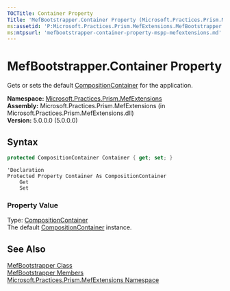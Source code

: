 ```yaml
---
TOCTitle: Container Property
Title: 'MefBootstrapper.Container Property (Microsoft.Practices.Prism.MefExtensions)'
ms:assetid: 'P:Microsoft.Practices.Prism.MefExtensions.MefBootstrapper.Container'
ms:mtpsurl: 'mefbootstrapper-container-property-mspp-mefextensions.md'
---
```


# MefBootstrapper.Container Property

Gets or sets the default [CompositionContainer](http://msdn.microsoft.com/en-us/library/dd833553) for the application.

**Namespace:** [Microsoft.Practices.Prism.MefExtensions](/patterns-practices/reference/mspp-mefextensions-namespace)  
**Assembly:** Microsoft.Practices.Prism.MefExtensions (in Microsoft.Practices.Prism.MefExtensions.dll)  
**Version:** 5.0.0.0 (5.0.0.0)

## Syntax

```C#
protected CompositionContainer Container { get; set; }
```

```VB
'Declaration
Protected Property Container As CompositionContainer
	Get
	Set
```

### Property Value

Type: [CompositionContainer](http://msdn.microsoft.com/en-us/library/dd833553)  
The default [CompositionContainer](http://msdn.microsoft.com/en-us/library/dd833553) instance.

## See Also

[MefBootstrapper Class](/patterns-practices/reference/mefbootstrapper-class-mspp-mefextensions)  
[MefBootstrapper Members](/patterns-practices/reference/mefbootstrapper-members-mspp-mefextensions)  
[Microsoft.Practices.Prism.MefExtensions Namespace](/patterns-practices/reference/mspp-mefextensions-namespace)  